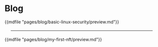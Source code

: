 # Blog

<!-- {{mdfile "pages/blog/ssg-compare/preview.md"}}

<hr style="margin: 20px;" /> -->

{{mdfile "pages/blog/basic-linux-security/preview.md"}}

<hr style="margin: 20px;" />

{{mdfile "pages/blog/my-first-nft/preview.md"}}
